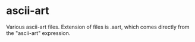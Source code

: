 # ascii-art
Various ascii-art files. Extension of files is .aart, which comes directly from the "ascii-art" expression.
